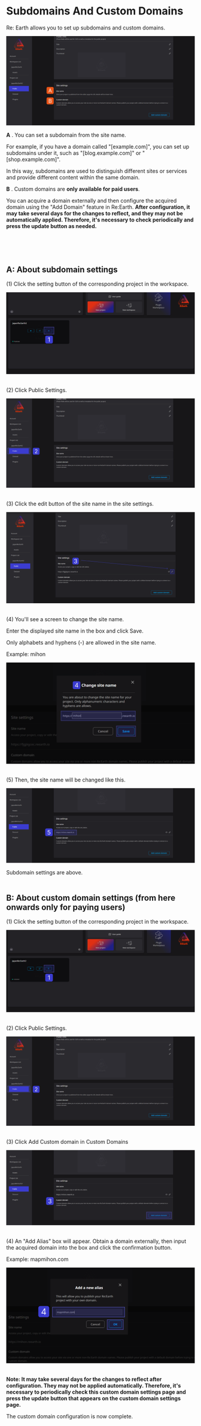 # Subdomains And Custom Domains

Re: Earth allows you to set up subdomains and custom domains.

![2023-03-27_12h16_25 1.png](Subdomains%20And%20Custom%20Domains%20ac4fa9226d3d4d119c84bc7495c63dbd/2023-03-27_12h16_25_1.png)

**A** . You can set a subdomain from the site name.

For example, if you have a domain called "[example.com]", you can set up subdomains under it, such as "[blog.example.com]" or "[shop.example.com]".

In this way, subdomains are used to distinguish different sites or services and provide different content within the same domain.

**B** . Custom domains are **only available for paid users**. 

You can acquire a domain externally and then configure the acquired domain using the "Add Domain" feature in Re:Earth. **After configuration, it may take several days for the changes to reflect, and they may not be automatically applied. Therefore, it's necessary to check periodically and press the update button as needed.**

<br>
<br>
<br>

## A: About subdomain settings

(1) Click the setting button of the corresponding project in the workspace.

![2023-03-27_12h44_56 1.png](Subdomains%20And%20Custom%20Domains%20ac4fa9226d3d4d119c84bc7495c63dbd/2023-03-27_12h44_56_1.png)
<br>
<br>

(2) Click Public Settings.

![2023-03-27_12h16_25 1 (1).png](Subdomains%20And%20Custom%20Domains%20ac4fa9226d3d4d119c84bc7495c63dbd/2023-03-27_12h16_25_1_(1).png)
<br>
<br>

(3) Click the edit button of the site name in the site settings.

![2023-03-27_12h39_14 1 (1).png](Subdomains%20And%20Custom%20Domains%20ac4fa9226d3d4d119c84bc7495c63dbd/2023-03-27_12h39_14_1_(1).png)
<br>
<br>

(4) You'll see a screen to change the site name.

Enter the displayed site name in the box and click Save.

Only alphabets and hyphens (-) are allowed in the site name.

Example: mihon

![2023-03-27_12h53_00 1.png](Subdomains%20And%20Custom%20Domains%20ac4fa9226d3d4d119c84bc7495c63dbd/2023-03-27_12h53_00_1.png)
<br>
<br>

(5) Then, the site name will be changed like this.

![2023-03-27_12h57_17 1.png](Subdomains%20And%20Custom%20Domains%20ac4fa9226d3d4d119c84bc7495c63dbd/2023-03-27_12h57_17_1.png)

Subdomain settings are above.
<br>
<br>

## B: About custom domain settings (from here onwards only for paying users)

(1) Click the setting button of the corresponding project in the workspace.

![2023-03-27_12h44_56 1 (1).png](Subdomains%20And%20Custom%20Domains%20ac4fa9226d3d4d119c84bc7495c63dbd/2023-03-27_12h44_56_1_(1).png)
<br>
<br>

(2) Click Public Settings.

![2023-03-27_12h16_25 1 (1).png](Subdomains%20And%20Custom%20Domains%20ac4fa9226d3d4d119c84bc7495c63dbd/2023-03-27_12h16_25_1_(1)%201.png)
<br>
<br>

(3) Click Add Custom domain in Custom Domains

![2023-03-27_12h57_17 1 (1).png](Subdomains%20And%20Custom%20Domains%20ac4fa9226d3d4d119c84bc7495c63dbd/2023-03-27_12h57_17_1_(1).png)
<br>
<br>

(4) An "Add Alias" box will appear. Obtain a domain externally, then input the acquired domain into the box and click the confirmation button.

Example: mapmihon.com

![2023-03-27_13h09_07 1.png](Subdomains%20And%20Custom%20Domains%20ac4fa9226d3d4d119c84bc7495c63dbd/2023-03-27_13h09_07_1.png)
<br>
<br>

**Note: It may take several days for the changes to reflect after configuration. They may not be applied automatically. Therefore, it's necessary to periodically check this custom domain settings page and press the update button that appears on the custom domain settings page.**

The custom domain configuration is now complete.
